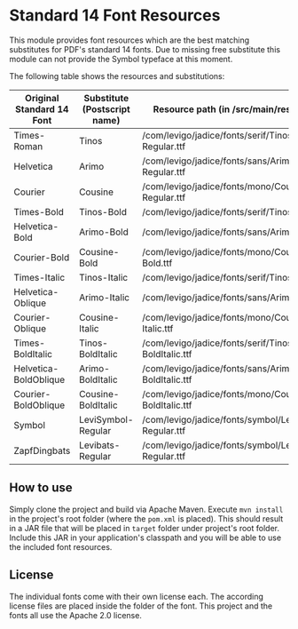 # Standard 14 Font Resources

This module provides font resources which are the best matching substitutes for PDF's standard 14 fonts. Due to missing free substitute this module can not provide the Symbol typeface at this moment.

The following table shows the resources and substitutions:

| Original Standard 14 Font  | Substitute (Postscript name)      | Resource path (in /src/main/resources)                 |
| -------------------------- | --------------------------------  |--------------------------------------------------------|
| Times-Roman                | Tinos                             | /com/levigo/jadice/fonts/serif/Tinos-Regular.ttf       |
| Helvetica                  | Arimo                             | /com/levigo/jadice/fonts/sans/Arimo-Regular.ttf        |
| Courier                    | Cousine                           | /com/levigo/jadice/fonts/mono/Cousine-Regular.ttf      |
| Times-Bold                 | Tinos-Bold                        | /com/levigo/jadice/fonts/serif/Tinos-Bold.ttf          |
| Helvetica-Bold             | Arimo-Bold                        | /com/levigo/jadice/fonts/sans/Arimo-Bold.ttf           |
| Courier-Bold               | Cousine-Bold                      | /com/levigo/jadice/fonts/mono/Cousine-Bold.ttf         |
| Times-Italic               | Tinos-Italic                      | /com/levigo/jadice/fonts/serif/Tinos-Italic.ttf        |
| Helvetica-Oblique          | Arimo-Italic                      | /com/levigo/jadice/fonts/sans/Arimo-Italic.ttf         |
| Courier-Oblique            | Cousine-Italic                    | /com/levigo/jadice/fonts/mono/Cousine-Italic.ttf       |
| Times-BoldItalic           | Tinos-BoldItalic                  | /com/levigo/jadice/fonts/serif/Tinos-BoldItalic.ttf    |
| Helvetica-BoldOblique      | Arimo-BoldItalic                  | /com/levigo/jadice/fonts/sans/Arimo-BoldItalic.ttf     |
| Courier-BoldOblique        | Cousine-BoldItalic                | /com/levigo/jadice/fonts/mono/Cousine-BoldItalic.ttf   |
| Symbol                     | LeviSymbol-Regular                | /com/levigo/jadice/fonts/symbol/LeviSymbol-Regular.ttf |
| ZapfDingbats               | Levibats-Regular                  | /com/levigo/jadice/fonts/symbol/Levibats-Regular.ttf   |

## How to use

Simply clone the project and build via Apache Maven. Execute `mvn install` in the project's root folder (where the `pom.xml` is placed). This should result in a JAR file that will be placed in `target` folder under project's root folder. Include this JAR in your application's classpath and you will be able to use the included font resources.

## License

The individual fonts come with their own license each. The according license files are placed inside the folder of the
font. This project and the fonts all use the Apache 2.0 license.